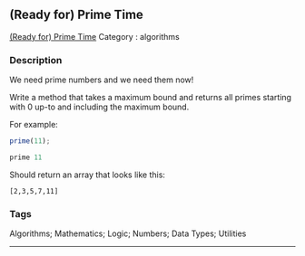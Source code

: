 ## (Ready for) Prime Time
[(Ready for) Prime Time](https://www.codewars.com/kata/ready-for-prime-time)
Category : algorithms

### Description
We need prime numbers and we need them now!

Write a method that takes a maximum bound and returns all primes starting with 0 up-to and including the maximum bound.

For example:

```javascript
prime(11);
```
```haskell
prime 11
```
Should return an array that looks like this:

```
[2,3,5,7,11]
```

### Tags
Algorithms; Mathematics; Logic; Numbers; Data Types; Utilities

- - -

